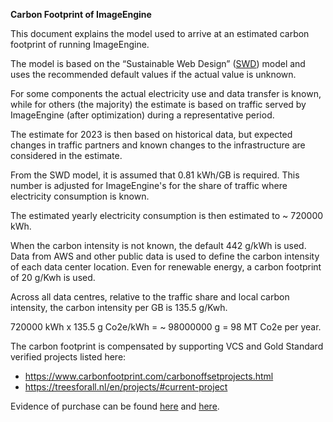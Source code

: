 **Carbon Footprint of ImageEngine**

This document explains the model used to arrive at an estimated carbon footprint of running ImageEngine.

The model is based on the “Sustainable Web Design” ([SWD](https://sustainablewebdesign.org/calculating-digital-emissions/)) model and uses the recommended default values if the actual value is unknown.

For some components the actual electricity use and data transfer is known, while for others (the majority) the estimate is based on traffic served by ImageEngine (after optimization) during a representative period. 

The estimate for 2023 is then based on historical data, but expected changes in traffic partners and known changes to the infrastructure are considered in the estimate.

From the SWD model, it is assumed that  0.81 kWh/GB is required. This number is adjusted for ImageEngine's for the share of traffic where electricity consumption is known.

The estimated yearly electricity consumption is then estimated to ~ 720000 kWh.

When the carbon intensity is not known, the default 442 g/kWh is used. Data from AWS and other public data is used to define the carbon intensity of each data center location. Even for renewable energy, a carbon footprint of 20 g/Kwh is used.

Across all data centres, relative to the traffic share and local carbon intensity, the carbon intensity per GB is 135.5 g/Kwh.

720000 kWh x 135.5 g Co2e/kWh = ~ 98000000 g = 98 MT Co2e per year.

The carbon footprint is compensated by supporting VCS and Gold Standard verified projects listed here:

* https://www.carbonfootprint.com/carbonoffsetprojects.html
* https://treesforall.nl/en/projects/#current-project 

Evidence of purchase can be found [here](https://github.com/imgeng/sustainability/blob/main/2023/certificate%20(1).pdf) and [here](https://github.com/imgeng/sustainability/blob/main/2023/voucher-6TNOIOPY-tpus-717709.pdf).
